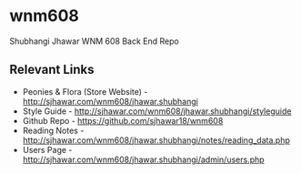 # wnm608

Shubhangi Jhawar
WNM 608 Back End Repo

## Relevant Links
- Peonies & Flora (Store Website) - http://sjhawar.com/wnm608/jhawar.shubhangi
- Style Guide - http://sjhawar.com/wnm608/jhawar.shubhangi/styleguide
- Github Repo - https://github.com/sjhawar18/wnm608
- Reading Notes - http://sjhawar.com/wnm608/jhawar.shubhangi/notes/reading_data.php
- Users Page - http://sjhawar.com/wnm608/jhawar.shubhangi/admin/users.php